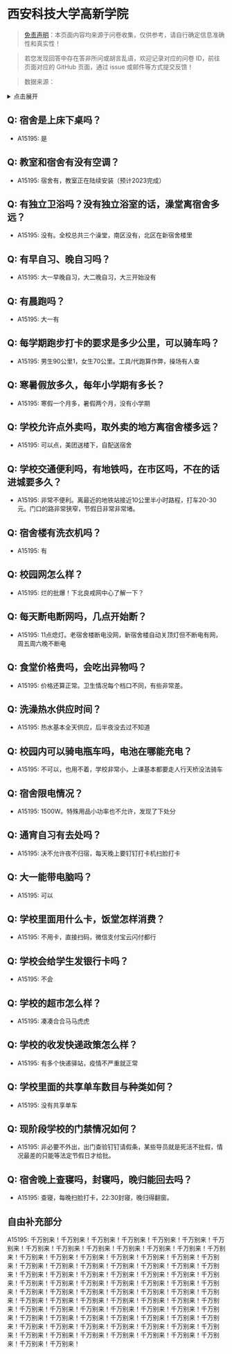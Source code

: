 # 西安科技大学高新学院

> [免责声明](https://colleges.chat/#_3)：本页面内容均来源于问卷收集，仅供参考，请自行确定信息准确性和真实性！

> 若您发现回答中存在答非所问或胡言乱语，欢迎记录对应的问卷 ID，前往页面对应的 GitHub 页面，通过 issue 或邮件等方式提交反馈！

> 数据来源：

<details><summary>点击展开</summary>
<ul>
<li>A15195: 匿名 (2022 年 07 月)</li>
</ul>
</details>

## Q: 宿舍是上床下桌吗？

- A15195: 是

## Q: 教室和宿舍有没有空调？

- A15195: 宿舍有，教室正在陆续安装（预计2023完成）

## Q: 有独立卫浴吗？没有独立浴室的话，澡堂离宿舍多远？

- A15195: 没有。全校总共三个澡堂，南区没有，北区在新宿舍楼里

## Q: 有早自习、晚自习吗？

- A15195: 大一早晚自习，大二晚自习，大三开始没有

## Q: 有晨跑吗？

- A15195: 大一有

## Q: 每学期跑步打卡的要求是多少公里，可以骑车吗？

- A15195: 男生90公里1，女生70公里。工具/代跑算作弊，操场有人查

## Q: 寒暑假放多久，每年小学期有多长？

- A15195: 寒假一个月多，暑假两个月，没有小学期

## Q: 学校允许点外卖吗，取外卖的地方离宿舍楼多远？

- A15195: 可以点，美团送楼下，自配送宿舍

## Q: 学校交通便利吗，有地铁吗，在市区吗，不在的话进城要多久？

- A15195: 非常不便利。离最近的地铁站接近10公里半小时路程，打车20-30元。门口的路非常狭窄，节假日非常非常堵。

## Q: 宿舍楼有洗衣机吗？

- A15195: 有

## Q: 校园网怎么样？

- A15195: 烂的批爆！下北良戒网中心了解一下？

## Q: 每天断电断网吗，几点开始断？

- A15195: 11点熄灯。老宿舍楼断电没网，新宿舍楼自动关顶灯但不断电有网，周五周六晚不断电

## Q: 食堂价格贵吗，会吃出异物吗？

- A15195: 价格还算正常。卫生情况每个档口不同，有些非常差。

## Q: 洗澡热水供应时间？

- A15195: 热水基本全天供应，后半夜没去过不知道

## Q: 校园内可以骑电瓶车吗，电池在哪能充电？

- A15195: 不可以，也用不着，学校非常小，上课基本都要走人行天桥没法骑车

## Q: 宿舍限电情况？

- A15195: 1500W。特殊用品小功率也不允许，发现了下处分

## Q: 通宵自习有去处吗？

- A15195: 决不允许夜不归宿，每天晚上要钉钉打卡机扫脸打卡

## Q: 大一能带电脑吗？

- A15195: 可以

## Q: 学校里面用什么卡，饭堂怎样消费？

- A15195: 不用卡，直接扫码，微信支付宝云闪付都行

## Q: 学校会给学生发银行卡吗？

- A15195: 不会

## Q: 学校的超市怎么样？

- A15195: 凑凑合合马马虎虎

## Q: 学校的收发快递政策怎么样？

- A15195: 有多个快递驿站，疫情不严重就正常

## Q: 学校里面的共享单车数目与种类如何？

- A15195: 没有共享单车

## Q: 现阶段学校的门禁情况如何？

- A15195: 非必要不外出，出门查验钉钉请假条，某些导员就是死活不批假，情况最差的只能等法定节假日才给批。

## Q: 宿舍晚上查寝吗，封寝吗，晚归能回去吗？

- A15195: 查寝，每晚扫脸打卡，22:30封寝，晚归得翻窗。

## 自由补充部分

A15195: 千万别来！千万别来！千万别来！千万别来！千万别来！千万别来！千万别来！千万别来！千万别来！千万别来！千万别来！千万别来！千万别来！千万别来！千万别来！千万别来！千万别来！千万别来！千万别来！千万别来！千万别来！千万别来！千万别来！千万别来！千万别来！千万别来！千万别来！千万别来！千万别来！千万别来！千万别来！千万别来！千万别来！千万别来！千万别来！千万别来！千万别来！千万别来！千万别来！千万别来！千万别来！千万别来！千万别来！千万别来！千万别来！千万别来！千万别来！千万别来！千万别来！千万别来！千万别来！千万别来！千万别来！千万别来！千万别来！千万别来！千万别来！千万别来！千万别来！千万别来！千万别来！千万别来！千万别来！千万别来！千万别来！千万别来！千万别来！千万别来！千万别来！千万别来！千万别来！千万别来！千万别来！千万别来！千万别来！千万别来！千万别来！千万别来！千万别来！千万别来！千万别来！千万别来！千万别来！千万别来！千万别来！千万别来！